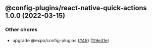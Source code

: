 ## @config-plugins/react-native-quick-actions 1.0.0 (2022-03-15)


### Other chores

* upgrade @expo/config-plugins ([#49](https://github.com/expo/config-plugins/issues/49)) ([119e31e](https://github.com/expo/config-plugins/commit/119e31edf110409272ace750f02d651124e1a22d))
